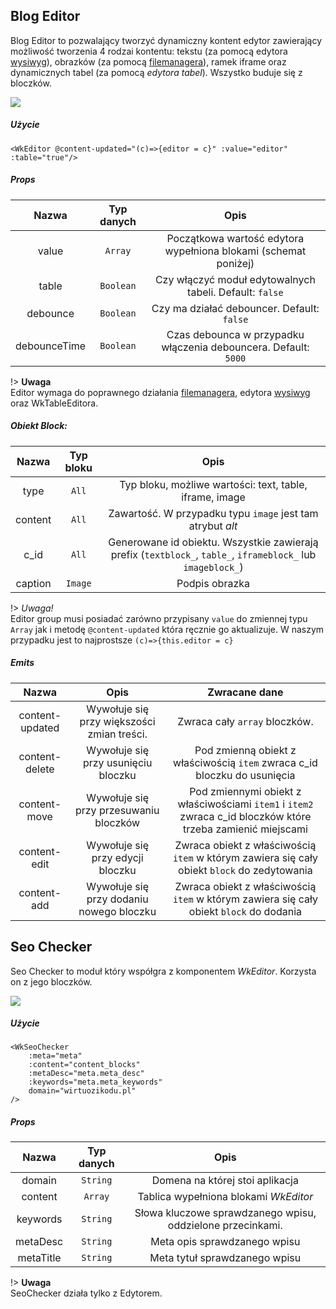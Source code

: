 ## Blog Editor

Blog Editor to pozwalający tworzyć dynamiczny kontent edytor zawierający możliwość tworzenia 4 rodzai kontentu: tekstu (za pomocą edytora [wysiwyg](/komponenty/wysiwyg/)), obrazków (za pomocą [filemanagera](/)), ramek iframe oraz dynamicznych tabel (za pomocą *edytora tabel*). Wszystko buduje się z bloczków.

<img src="./images/editor.png"  style="display: block">

##### Użycie 
```
<WkEditor @content-updated="(c)=>{editor = c}" :value="editor" :table="true"/>
```
#####  Props

| Nazwa | Typ danych | Opis | 
|:-:|:-:|:-:|
| value | `Array` | Początkowa wartość edytora wypełniona blokami (schemat poniżej) |
| table | `Boolean` | Czy włączyć moduł edytowalnych tabeli. Default: `false` |
| debounce | `Boolean` | Czy ma działać debouncer. Default: `false` |
| debounceTime | `Boolean` | Czas debounca w przypadku włączenia debouncera. Default: `5000` |

!> **Uwaga** <br> Editor wymaga do poprawnego działania [filemanagera](/), edytora [wysiwyg](/) oraz WkTableEditora.

#####  Obiekt Block:

| Nazwa | Typ bloku | Opis | 
|:-:|:-:|:-:|
| type | `All` | Typ bloku, możliwe wartości: text, table, iframe, image |
| content | `All` | Zawartość. W przypadku typu `image` jest tam atrybut *alt* |
| c_id | `All` | Generowane id obiektu. Wszystkie zawierają prefix (`textblock_`, `table_`, `iframeblock_` lub `imageblock_`) |
| caption | `Image` | Podpis obrazka |

!> *Uwaga!* <br> Editor group musi posiadać zarówno przypisany `value` do zmiennej typu `Array` jak i metodę `@content-updated` która ręcznie go aktualizuje. W naszym przypadku jest to najprostsze `(c)=>{this.editor = c}`

#####  Emits

| Nazwa | Opis| Zwracane dane | 
|:-:|:-:|:-:|
| content-updated |  Wywołuje się przy większości zmian treści.  | Zwraca cały `array` bloczków. |
| content-delete | Wywołuje się przy usunięciu bloczku | Pod zmienną obiekt z właściwością  `item` zwraca c_id bloczku do usunięcia |
| content-move | Wywołuje się przy przesuwaniu bloczków | Pod zmiennymi obiekt z właściwościami `item1` i `item2` zwraca c_id bloczków które trzeba zamienić miejscami |
| content-edit | Wywołuje się przy edycji bloczku | Zwraca obiekt z właściwością  `item` w którym zawiera się cały obiekt `block` do zedytowania |
| content-add | Wywołuje się przy dodaniu nowego bloczku | Zwraca obiekt z właściwością `item` w którym zawiera się cały obiekt `block` do dodania |

## Seo Checker

Seo Checker to moduł który współgra z komponentem *WkEditor*. Korzysta on z jego bloczków.

<img src="./images/seochecker.png"  style="display: block">

##### Użycie 
```
<WkSeoChecker 
    :meta="meta"
    :content="content_blocks"
    :metaDesc="meta.meta_desc"
    :keywords="meta.meta_keywords"
    domain="wirtuozikodu.pl"
/> 
```
#####  Props

| Nazwa | Typ danych | Opis | 
|:-:|:-:|:-:|
| domain | `String` | Domena na której stoi aplikacja |
| content | `Array` | Tablica wypełniona blokami *WkEditor* |
| keywords | `String` | Słowa kluczowe sprawdzanego wpisu, oddzielone przecinkami. |
| metaDesc | `String` | Meta opis sprawdzanego wpisu  |
| metaTitle | `String`| Meta tytuł sprawdzanego wpisu  |

!> **Uwaga** <br> SeoChecker działa tylko z Edytorem.
